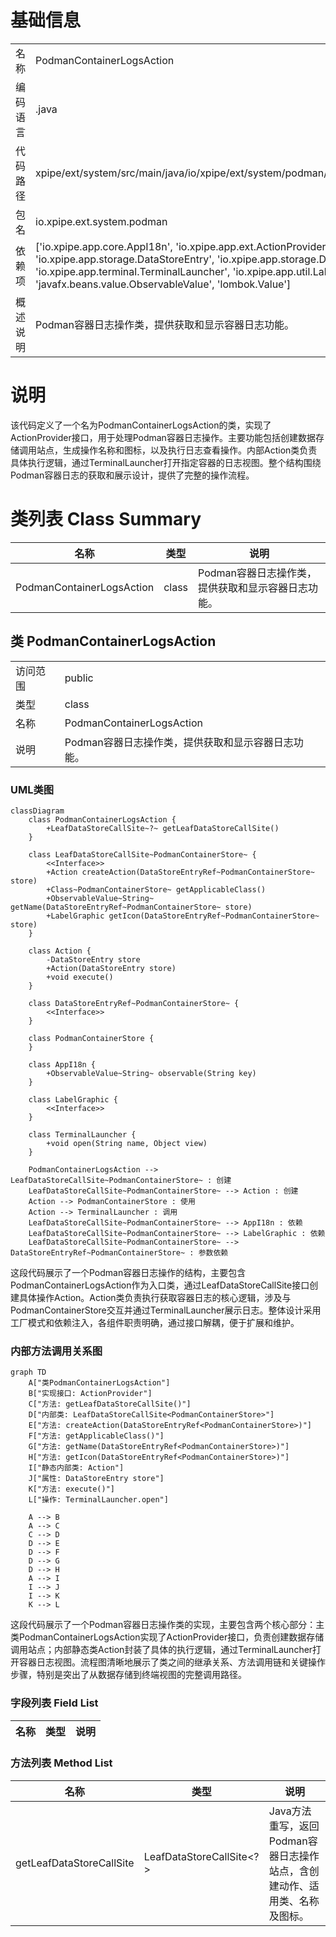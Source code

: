 # 基础信息

|      |      |
|------|------|
| 名称 | PodmanContainerLogsAction |
| 编码语言 | .java |
| 代码路径 | xpipe/ext/system/src/main/java/io/xpipe/ext/system/podman/PodmanContainerLogsAction.java |
| 包名 | io.xpipe.ext.system.podman |
| 依赖项 | ['io.xpipe.app.core.AppI18n', 'io.xpipe.app.ext.ActionProvider', 'io.xpipe.app.storage.DataStoreEntry', 'io.xpipe.app.storage.DataStoreEntryRef', 'io.xpipe.app.terminal.TerminalLauncher', 'io.xpipe.app.util.LabelGraphic', 'javafx.beans.value.ObservableValue', 'lombok.Value'] |
| 概述说明 | Podman容器日志操作类，提供获取和显示容器日志功能。 |

# 说明

该代码定义了一个名为PodmanContainerLogsAction的类，实现了ActionProvider接口，用于处理Podman容器日志操作。主要功能包括创建数据存储调用站点，生成操作名称和图标，以及执行日志查看操作。内部Action类负责具体执行逻辑，通过TerminalLauncher打开指定容器的日志视图。整个结构围绕Podman容器日志的获取和展示设计，提供了完整的操作流程。

# 类列表 Class Summary

| 名称   | 类型  | 说明 |
|-------|------|-------------|
| PodmanContainerLogsAction | class | Podman容器日志操作类，提供获取和显示容器日志功能。 |



## 类 PodmanContainerLogsAction

|      |      |
|------|------|
| 访问范围 | public |
| 类型 | class |
| 名称 | PodmanContainerLogsAction |
| 说明 | Podman容器日志操作类，提供获取和显示容器日志功能。 |


### UML类图

```mermaid
classDiagram
    class PodmanContainerLogsAction {
        +LeafDataStoreCallSite~?~ getLeafDataStoreCallSite()
    }
    
    class LeafDataStoreCallSite~PodmanContainerStore~ {
        <<Interface>>
        +Action createAction(DataStoreEntryRef~PodmanContainerStore~ store)
        +Class~PodmanContainerStore~ getApplicableClass()
        +ObservableValue~String~ getName(DataStoreEntryRef~PodmanContainerStore~ store)
        +LabelGraphic getIcon(DataStoreEntryRef~PodmanContainerStore~ store)
    }
    
    class Action {
        -DataStoreEntry store
        +Action(DataStoreEntry store)
        +void execute()
    }
    
    class DataStoreEntryRef~PodmanContainerStore~ {
        <<Interface>>
    }
    
    class PodmanContainerStore {
    }
    
    class AppI18n {
        +ObservableValue~String~ observable(String key)
    }
    
    class LabelGraphic {
        <<Interface>>
    }
    
    class TerminalLauncher {
        +void open(String name, Object view)
    }
    
    PodmanContainerLogsAction --> LeafDataStoreCallSite~PodmanContainerStore~ : 创建
    LeafDataStoreCallSite~PodmanContainerStore~ --> Action : 创建
    Action --> PodmanContainerStore : 使用
    Action --> TerminalLauncher : 调用
    LeafDataStoreCallSite~PodmanContainerStore~ --> AppI18n : 依赖
    LeafDataStoreCallSite~PodmanContainerStore~ --> LabelGraphic : 依赖
    LeafDataStoreCallSite~PodmanContainerStore~ --> DataStoreEntryRef~PodmanContainerStore~ : 参数依赖
```

这段代码展示了一个Podman容器日志操作的结构，主要包含PodmanContainerLogsAction作为入口类，通过LeafDataStoreCallSite接口创建具体操作Action。Action类负责执行获取容器日志的核心逻辑，涉及与PodmanContainerStore交互并通过TerminalLauncher展示日志。整体设计采用工厂模式和依赖注入，各组件职责明确，通过接口解耦，便于扩展和维护。


### 内部方法调用关系图

```mermaid
graph TD
    A["类PodmanContainerLogsAction"]
    B["实现接口: ActionProvider"]
    C["方法: getLeafDataStoreCallSite()"]
    D["内部类: LeafDataStoreCallSite<PodmanContainerStore>"]
    E["方法: createAction(DataStoreEntryRef<PodmanContainerStore>)"]
    F["方法: getApplicableClass()"]
    G["方法: getName(DataStoreEntryRef<PodmanContainerStore>)"]
    H["方法: getIcon(DataStoreEntryRef<PodmanContainerStore>)"]
    I["静态内部类: Action"]
    J["属性: DataStoreEntry store"]
    K["方法: execute()"]
    L["操作: TerminalLauncher.open"]

    A --> B
    A --> C
    C --> D
    D --> E
    D --> F
    D --> G
    D --> H
    A --> I
    I --> J
    I --> K
    K --> L
```

这段代码展示了一个Podman容器日志操作类的实现，主要包含两个核心部分：主类PodmanContainerLogsAction实现了ActionProvider接口，负责创建数据存储调用站点；内部静态类Action封装了具体的执行逻辑，通过TerminalLauncher打开容器日志视图。流程图清晰地展示了类之间的继承关系、方法调用链和关键操作步骤，特别是突出了从数据存储到终端视图的完整调用路径。

### 字段列表 Field List

| 名称  | 类型  | 说明 |
|-------|-------|------|

### 方法列表 Method List

| 名称  | 类型  | 说明 |
|-------|-------|------|
| getLeafDataStoreCallSite | LeafDataStoreCallSite<?> | Java方法重写，返回Podman容器日志操作站点，含创建动作、适用类、名称及图标。 |




